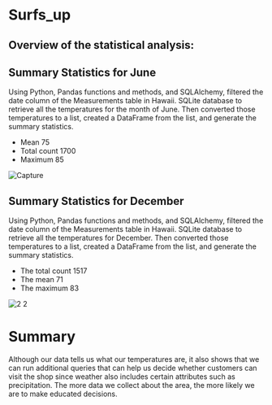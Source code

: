 # Surfs_up

## Overview of the statistical analysis:


## Summary Statistics for June
Using Python, Pandas functions and methods, and SQLAlchemy, filtered the date column of the Measurements table in Hawaii. SQLite database to retrieve all the temperatures for the month of June.  Then converted those temperatures to a list, created a DataFrame from the list, and generate the summary statistics. 
* Mean 75 
* Total count 1700
* Maximum 85

![Capture](https://user-images.githubusercontent.com/58860105/137639413-ec562c43-5bfe-4f92-b7ba-68af770fe218.PNG)



## Summary Statistics for December
Using Python, Pandas functions and methods, and SQLAlchemy, filtered the date column of the Measurements table in Hawaii. SQLite database to retrieve all the temperatures for December.  Then converted those temperatures to a list, created a DataFrame from the list, and generate the summary statistics. 
* The total count 1517
* The mean 71
* The maximum 83

![2 2](https://user-images.githubusercontent.com/58860105/137639657-33ab5b9c-a8c2-4135-9abd-639b2d0b9cc7.PNG)


# Summary
Although our data tells us what our temperatures are, it also shows that we can run additional queries that can help us decide whether customers can visit the shop since weather also includes certain attributes such as precipitation. The more data we collect about the area, the more likely we are to make educated decisions.
